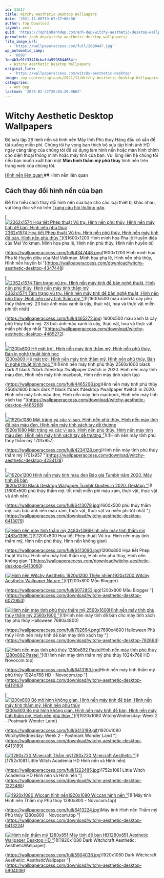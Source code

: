 ```yaml
---
id: 31617
title: Witchy Aesthetic Desktop Wallpapers
date: '2021-11-06T19:07:37+00:00'
author: Top Download
layout: post
guid: 'https://Tophinhanhdep.com/anh-dep/witchy-aesthetic-desktop-wallpapers/'
permalink: /anh-dep/witchy-aesthetic-desktop-wallpapers/
fifu_image_url:
  - 'https://wallpaperaccess.com/full/2890447.jpg'
wp_automatic_camp:
  - '8098'
1de4b3a91f33418cbafda5998844654f:
  - Witchy Aesthetic Desktop Wallpapers
original_link:
  - 'https://wallpaperaccess.com/witchy-aesthetic-desktop'
image: /wp-content/uploads/2021/11/Witchy-Aesthetic-Desktop-Wallpapers.jpg
categories:
  - Ảnh Đẹp
lastmod: '2025-02-22T20:04:20.086Z'
---
```

# Witchy Aesthetic Desktop Wallpapers

Bộ sưu tập 26 hình nền và hình nền Máy tính Phù thủy Hàng đầu có sẵn để tải xuống miễn phí. Chúng tôi hy vọng bạn thích bộ sưu tập hình ảnh HD ngày càng tăng của chúng tôi để sử dụng làm hình nền hoặc màn hình chính cho điện thoại thông minh hoặc máy tính của bạn. Vui lòng liên hệ chúng tôi nếu bạn muốn xuất bản một **Màn hình thẩm mỹ phù thủy** hình nền trên trang web của chúng tôi.

[Hình nền liên quan ](#related) ## Hình nền liên quan

## Cách thay đổi hình nền của bạn

Để tìm hiểu cách thay đổi hình nền của bạn cho các loại thiết bị khác nhau, vui lòng đọc về nó trên [Trang câu hỏi thường gặp](https://tophinhanhdep.com/faq/).

  
[[![2362x1574 Họa tiết Phép thuật Vũ trụ.  Hình nền phù thủy, Hình nền máy tính để bàn, Hình nền phù thủy](https://wallpaperaccess.com/full/2890447.jpg)2362x1574 Họa tiết Phép thuật Vũ trụ. Hình nền phù thủy, Hình nền máy tính để bàn, Hình nền phù thủy "](https://wallpaperaccess.com/download/witchy-aesthetic-desktop-2890447)](![1600x1200 Hình minh họa Pha lê Huyền diệu của Mel Volkman.  Minh họa pha lê, Hình nền phù thủy, Hình nền huyền bí)

(https://wallpaperaccess.com/full/4347448.png)1600x1200 Hình minh họa Pha lê Huyền diệu của Mel Volkman. Minh họa pha lê, Hình nền phù thủy, Hình nền huyền bí "](https://wallpaperaccess.com/download/witchy-aesthetic-desktop-4347448)

[[![2362x1574 Tâm trạng vũ trụ.  Hình nền máy tính để bàn nghệ thuật, Hình nền phù thủy, Hình nền máy tính thẩm mỹ](https://wallpaperaccess.com/full/6413060.jpg)2362x1574 Tâm trạng vũ trụ. Hình nền máy tính để bàn nghệ thuật, Hình nền phù thủy, Hình nền máy tính thẩm mỹ "](https://wallpaperaccess.com/download/witchy-aesthetic-desktop-6413060)](![1600x500 màu xanh lá cây phù thủy thẩm mỹ.  23 bức ảnh màu xanh lá cây, thực vật, hoa và thực vật miễn phí tốt nhất)

(https://wallpaperaccess.com/full/4465272.jpg) 1600x500 màu xanh lá cây phù thủy thẩm mỹ. 23 bức ảnh màu xanh lá cây, thực vật, hoa và thực vật miễn phí đẹp nhất "](https://wallpaperaccess.com/download/witchy-aesthetic-desktop-4465272)

[[![1200x800 Hệ mặt trời.  Hình nền máy tính thẩm mỹ, Hình nền phù thủy, Bản in nghệ thuật hình học](https://wallpaperaccess.com/full/6413062.jpg)1200x800 Hệ mặt trời. Hình nền máy tính thẩm mỹ, Hình nền phù thủy, Bản in nghệ thuật hình học "](https://wallpaperaccess.com/download/witchy-aesthetic-desktop-6413062)](![Hình nền máy tính phù thủy 2560x1600 black dark # black #dark #desktop #wallpaper #witch in 2020. Hình nền máy tính màu đen, Hình nền máy tính macbook, Hình nền máy tính xách tay)

(https://wallpaperaccess.com/full/4465268.jpg)Hình nền máy tính phù thủy 2560x1600 black dark # black #dark #desktop #wallpaper #witch in 2020. Hình nền máy tính màu đen, Hình nền máy tính macbook, Hình nền máy tính xách tay "](https://wallpaperaccess.com/download/witchy-aesthetic-desktop-4465268)

[[![1920x1080 Mặt trăng và các vì sao.  Hình nền phù thủy, Hình nền máy tính để bàn màu đen, Hình nền máy tính xách tay dễ thương](https://wallpaperaccess.com/full/6413067.jpg)1920x1080 Mặt trăng và các vì sao. Hình nền phù thủy, Hình nền máy tính màu đen, Hình nền máy tính xách tay dễ thương "](https://wallpaperaccess.com/download/witchy-aesthetic-desktop-6413067)](![Hình nền máy tính phù thủy thẩm mỹ 1701x957)

(https://wallpaperaccess.com/full/4234128.png)Hình nền máy tính phù thủy thẩm mỹ 1701x957 "](https://wallpaperaccess.com/download/witchy-aesthetic-desktop-4234128)

[[![1920x1200 Hình nền máy tính màu đen Báo giá Tumblr năm 2020. Máy tính để bàn](https://wallpaperaccess.com/full/3480640.jpg)1920x1200 Black Desktop Wallpaper Tumblr Quotes in 2020. Desktop "](https://wallpaperaccess.com/download/witchy-aesthetic-desktop-3480640)](![1600x500 phù thủy thẩm mỹ.  tốt nhất miễn phí màu xám, thực vật, thực vật và ảnh nền)

(https://wallpaperaccess.com/full/6413079.jpg)1600x500 phù thủy thẩm mỹ. các bức ảnh nền màu xám, thực vật, thực vật và miễn phí tốt nhất "](https://wallpaperaccess.com/download/witchy-aesthetic-desktop-6413079)

[[![Hình nền máy tính thẩm mỹ 2483x1396](https://wallpaperaccess.com/full/6413087.png)Hình nền máy tính thẩm mỹ 2483x1396 "](https://wallpaperaccess.com/download/witchy-aesthetic-desktop-6413087)](![1200x800 Họa tiết Phép thuật Vũ trụ.  Hình nền máy tính thẩm mỹ, Hình nền phù thủy, Hình nền không gian)

(https://wallpaperaccess.com/full/6413090.jpg)1200x800 Họa tiết Phép thuật Vũ trụ. Hình nền máy tính thẩm mỹ, Hình nền phù thủy, Hình nền không gian "](https://wallpaperaccess.com/download/witchy-aesthetic-desktop-6413090)

[[![Hình nền Witchy Aesthetic 1920x1200 Thiên nhiên](https://wallpaperaccess.com/full/6413092.jpg)1920x1200 Witchy Aesthetic Wallpaper Nature "](https://wallpaperaccess.com/download/witchy-aesthetic-desktop-6413092)](![1200x800 Mẫu Blogger)

(https://wallpaperaccess.com/full/6072853.jpg)1200x800 Mẫu Blogger "](https://wallpaperaccess.com/download/witchy-aesthetic-desktop-6072853)

[[![Hình nền máy tính phù thủy thẩm mỹ 2560x1600](https://wallpaperaccess.com/full/6413150.jpg)Hình nền máy tính phù thủy thẩm mỹ 2560x1600 "](https://wallpaperaccess.com/download/witchy-aesthetic-desktop-6413150)](![Hình nền máy tính để bàn cho máy tính xách tay phù thủy Halloween 7680x4800)

(https://wallpaperaccess.com/full/792664.png)7680x4800 Halloween Phù thủy Hình nền máy tính để bàn máy tính xách tay "](https://wallpaperaccess.com/download/witchy-aesthetic-desktop-792664)

[[![Hình nền máy tính phù thủy 1280x892 Pastel](https://wallpaperaccess.com/full/3335410.jpg)Hình nền máy tính phù thủy 1280x892 Pastel "](https://wallpaperaccess.com/download/witchy-aesthetic-desktop-3335410)](![Hình nền máy tính thẩm mỹ phù thủy 1024x768 HD - Novocom.top)

(https://wallpaperaccess.com/full/6413163.jpg)Hình nền máy tính thẩm mỹ phù thủy 1024x768 HD - Novocom.top "](https://wallpaperaccess.com/download/witchy-aesthetic-desktop-6413163)

[[![1200x800 Bộ mô hình không gian.  Hình nền máy tính để bàn, Hình nền máy tính thẩm mỹ, Hình nền phù thủy](https://wallpaperaccess.com/full/6072833.jpg)1200x800 Bộ mô hình không gian. Hình nền máy tính để bàn, Hình nền máy tính thẩm mỹ, Hình nền phù thủy "](https://wallpaperaccess.com/download/witchy-aesthetic-desktop-6072833)](![1920x1080 WitchyWednesday: Week 2 - Postmark Wonder Land)

(https://wallpaperaccess.com/full/6413189.gif)1920x1080 WitchyWednesday: Week 2 - Postmark Wonder Land "](https://wallpaperaccess.com/download/witchy-aesthetic-desktop-6413189)

[[![1280x720 Minecraft Thẩm mỹ](https://wallpaperaccess.com/full/6413220.jpg)1280x720 Minecraft Aesthetic "](https://wallpaperaccess.com/download/witchy-aesthetic-desktop-6413220)](![1752x1081 Little Witch Academia HD Hình nền và Hình nền)

(https://wallpaperaccess.com/full/1222485.jpg)1752x1081 Little Witch Academia HD Hình nền và Hình nền "](https://wallpaperaccess.com/download/witchy-aesthetic-desktop-1222485)

[[![1920x1080 Wiccan hình nền](https://wallpaperaccess.com/full/6316179.jpg)1920x1080 Wiccan hình nền "](https://wallpaperaccess.com/download/witchy-aesthetic-desktop-6316179)](![Máy tính Hình nền Thẩm mỹ Phù thủy 1280x800 - Novocom.top)

(https://wallpaperaccess.com/full/6413224.jpg)Máy tính Hình nền Thẩm mỹ Phù thủy 1280x800 - Novocom.top "](https://wallpaperaccess.com/download/witchy-aesthetic-desktop-6413224)

[[![Hình nền thẩm mỹ 1280x851 Máy tính để bàn HD](https://wallpaperaccess.com/full/6413227.png)1280x851 Aesthetic Wallpaper Desktop HD "](https://wallpaperaccess.com/download/witchy-aesthetic-desktop-6413227)](![1920x1080 Dark Witchcraft Aesthetic: AestheticWallpaper)

(https://wallpaperaccess.com/full/5904036.jpg)1920x1080 Dark Witchcraft Aesthetic: AestheticWallpaper "](https://wallpaperaccess.com/download/witchy-aesthetic-desktop-5904036)
